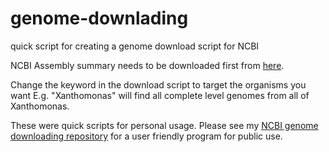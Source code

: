 # genome-downlading
quick script for creating a genome download script for NCBI

NCBI Assembly summary needs to be downloaded first from [here](ftp://ftp.ncbi.nlm.nih.gov/genomes/refseq/bacteria/assembly_summary.txt).

Change the keyword in the download script to target the organisms you want E.g. "Xanthomonas" will find all complete level genomes from all of Xanthomonas.

These were quick scripts for personal usage. Please see my [NCBI genome downloading repository](https://github.com/Jwebster89/NCBI_genome_download) for a user friendly program for public use.
